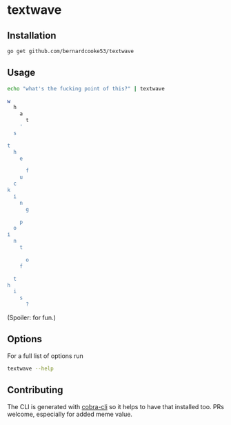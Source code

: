 # textwave

## Installation

```bash
go get github.com/bernardcooke53/textwave
```

## Usage

```bash
echo "what's the fucking point of this?" | textwave

w
  h
    a
      t
    '
  s

t
  h
    e

      f
    u
  c
k
  i
    n
      g

    p
  o
i
  n
    t

      o
    f

  t
h
  i
    s
      ?
```

(Spoiler: for fun.)

## Options

For a full list of options run

```bash
textwave --help
```

## Contributing

The CLI is generated with [cobra-cli](https://github.com/spf13/cobra-cli) so it helps
to have that installed too. PRs welcome, especially for added meme value.
